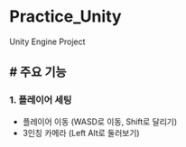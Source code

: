 # Practice_Unity
Unity Engine Project


## # 주요 기능

### **1. 플레이어 세팅**
  - 플레이어 이동 (WASD로 이동, Shift로 달리기)
  - 3인칭 카메라 (Left Alt로 둘러보기)